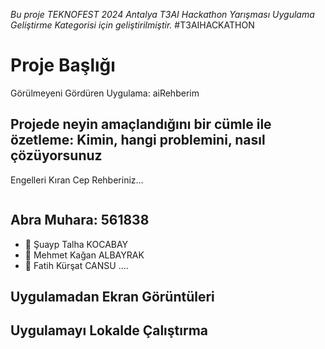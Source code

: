 *Bu proje TEKNOFEST 2024 Antalya T3AI Hackathon Yarışması Uygulama Geliştirme Kategorisi için geliştirilmiştir.*
#T3AIHACKATHON
# Proje Başlığı 
Görülmeyeni Gördüren Uygulama: aiRehberim
## Projede neyin amaçlandığını bir cümle ile özetleme: Kimin, hangi problemini, nasıl çözüyorsunuz
Engelleri Kıran Cep Rehberiniz…
````

````

## Abra Muhara: 561838
- 👤 Şuayp Talha KOCABAY
- 👤 Mehmet Kağan ALBAYRAK
- 👤 Fatih Kürşat CANSU
....

## Uygulamadan Ekran Görüntüleri

## Uygulamayı Lokalde Çalıştırma

